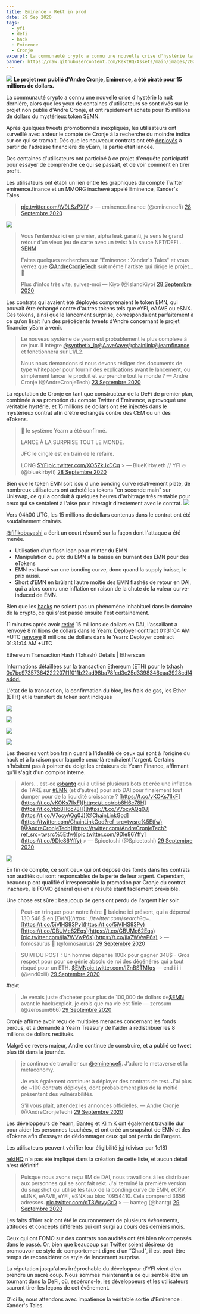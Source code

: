 ```yaml
---
title: Eminence - Rekt in prod
date: 29 Sep 2020
tags:
  - yfi
  - defi
  - hack
  - Eminence
  - Cronje
excerpt: La communauté crypto a connu une nouvelle crise d'hystérie la nuit dernière, alors que les yeux de centaines d'utilisateurs se sont rivés sur le projet non publié d'Andre Cronje, et ont rapidement acheté pour 15 millions de dollars du mystérieux token $EMN.
banner: https://raw.githubusercontent.com/RektHQ/Assets/main/images/2020/12/tease.jpg
---
```


![](https://raw.githubusercontent.com/RektHQ/Assets/main/images/2020/12/tease.jpg)
**Le projet non publié d'Andre Cronje, Eminence, a été piraté pour 15 millions de dollars.**

La communauté crypto a connu une nouvelle crise d'hystérie la nuit dernière, alors que les yeux de centaines d'utilisateurs se sont rivés sur le projet non publié d'Andre Cronje, et ont rapidement acheté pour 15 millions de dollars du mystérieux token $EMN.

Après quelques tweets promotionnels inexpliqués, les utilisateurs ont surveillé avec ardeur le compte de Cronje à la recherche du moindre indice sur ce qui se tramait. Dès que les nouveaux contrats ont été [deployés](https://etherscan.io/address/0x2d407ddb06311396fe14d4b49da5f0471447d45c#tokentxns.) à partir de l'adresse financière de yEarn, la partie était lancée.

Des centaines d'utilisateurs ont participé à ce projet d'enquête participatif pour essayer de comprendre ce qui se passait, et de voir comment en tirer profit.

Les utilisateurs ont établi un lien entre les graphiques du compte Twitter eminence.finance et un MMORG inachevé appelé Eminence, Xander's Tales.

> [pic.twitter.com/tV9LSzPXlV](https://t.co/tV9LSzPXlV) > &mdash; eminence.finance (@eminencefi) [28 Septembre 2020](https://twitter.com/eminencefi/status/1310628912339316736?ref_src=twsrc%5Etfw)

![](https://raw.githubusercontent.com/RektHQ/Assets/main/images/2020/09/xanders.png)

> Vous l’entendez ici en premier, alpha leak garanti, je sens le grand retour d’un vieux jeu de carte avec un twist à la sauce NFT/DEFI… [$ENM](https://twitter.com/search?q=%24ENM&src=ctag&ref_src=twsrc%5Etfw)
>
> Faites quelques recherches sur "Eminence : Xander's Tales" et vous verrez que [@AndreCronjeTech](https://twitter.com/AndreCronjeTech?ref_src=twsrc%5Etfw) suit même l'artiste qui dirige le projet... 👀
>
> Plus d’infos très vite, suivez-moi 
> &mdash; Kiyo (@IslandKiyo) [28 Septembre 2020](https://twitter.com/IslandKiyo/status/1310709943062888455?ref_src=twsrc%5Etfw)

Les contrats qui avaient été déployés comprenaient le token EMN, qui pouvait être échangé contre d'autres tokens tels que eYFI, eAAVE ou eSNX. Ces tokens, ainsi que le lancement surprise, correspondaient parfaitement à ce qu’on lisait l'un des précédents tweets d'André concernant le projet financier yEarn à venir.

> Le nouveau système de yearn est probablement le plus complexe à ce jour. Il intègre [@synthetix_io](https://twitter.com/synthetix_io?ref_src=twsrc%5Etfw)[@AaveAave](https://twitter.com/AaveAave?ref_src=twsrc%5Etfw)[@chainlink](https://twitter.com/chainlink?ref_src=twsrc%5Etfw)[@iearnfinance](https://twitter.com/iearnfinance?ref_src=twsrc%5Etfw) et fonctionnera sur L1/L2.
>
> Nous nous demandons si nous devons rédiger des documents de type whitepaper pour fournir des explications avant le lancement, ou simplement lancer le produit et surprendre tout le monde ?
> &mdash; Andre Cronje (@AndreCronjeTech) [23 Septembre 2020](https://twitter.com/AndreCronjeTech/status/1308812154527780865?ref_src=twsrc%5Etfw)

La réputation de Cronje en tant que constructeur de la DeFi de premier plan, combinée à sa promotion du compte Twitter d'Eminence, a provoqué une véritable hystérie, et 15 millions de dollars ont été injectés dans le mystérieux contrat afin d'être échangés contre des CEM ou un des eTokens.

> 🚨 le système Yearn a été confirmé.
>
> LANCÉ À LA SURPRISE TOUT LE MONDE.
>
> JFC le cinglé est en train de le refaire.
>
> LONG [$YFI](https://twitter.com/search?q=%24YFI&src=ctag&ref_src=twsrc%5Etfw)[pic.twitter.com/XO5ZkJxDCq](https://t.co/XO5ZkJxDCq) > &mdash; BlueKirby.eth // YFI 🔥 (@bluekirbyfi) [28 Septembre 2020](https://twitter.com/bluekirbyfi/status/1310708762643181575?ref_src=twsrc%5Etfw)

Bien que le token EMN soit issu d'une bonding curve relativement plate, de nombreux utilisateurs ont acheté les tokens "en seconde main" sur Uniswap, ce qui a conduit à quelques heures d'arbitrage très rentable pour ceux qui se sentaient à l'aise pour interagir directement avec le contrat.
![](https://raw.githubusercontent.com/RektHQ/Assets/main/images/2020/09/image.png)

Vers 04h00 UTC, les 15 millions de dollars contenus dans le contrat ont été soudainement drainés.

[@fifikobayashi](https://twitter.com/fifikobayashi/status/1310929902946852864?s=20) a écrit un court résumé sur la façon dont l'attaque a été menée.

- Utilisation d’un flash loan pour minter du EMN
- Manipulation du prix du EMN à la baisse en burnant des EMN pour des eTokens
- EMN est basé sur une bonding curve, donc quand la supply baisse, le prix aussi.
- Short d’EMN en brûlant l’autre moitié des EMN flashés de retour en DAI, qui a alors connu une inflation en raison de la chute de la valeur curve-induced de EMN.


Bien que les [hacks](/epic-hack-homie/) ne soient pas un phénomène inhabituel dans le domaine de la crypto, ce qui s'est passé ensuite l'est certainement.

11 minutes après avoir [retiré](https://etherscan.io/address/0x223034edbe95823c1160c16f26e3000315171ca9#tokentxns) 15 millions de dollars en DAI, l'assaillant a renvoyé 8 millions de dollars dans le Yearn: Deployer contract 01:31:04 AM +UTC [renvoyé](https://etherscan.io/tx/0x7bc97357364222207f1f011b22ad98ba78fcd3c25d3398346caa3928cdf4a4dd) 8 millions de dollars dans le Yearn: Deployer contract 01:31:04 AM +UTC

Ethereum Transaction Hash (Txhash) Details | Etherscan

Informations détaillées sur la transaction Ethereum (ETH) pour le [txhash 0x7bc97357364222207f1f011b22ad98ba78fcd3c25d3398346caa3928cdf4a4dd.](https://etherscan.io/tx/0x7bc97357364222207f1f011b22ad98ba78fcd3c25d3398346caa3928cdf4a4dd)

L'état de la transaction, la confirmation du bloc, les frais de gas, les Ether (ETH) et le transfert de token sont indiqués

![](https://etherscan.io/tx/0x7bc97357364222207f1f011b22ad98ba78fcd3c25d3398346caa3928cdf4a4dd)

![](https://etherscan.io/images/favicon3.ico)

![](https://etherscan.io/images/brandassets/etherscan-logo-circle.png)

![](https://etherscan.io/tx/0x7bc97357364222207f1f011b22ad98ba78fcd3c25d3398346caa3928cdf4a4dd)

Les théories vont bon train quant à l'identité de ceux qui sont à l'origine du hack et à la raison pour laquelle ceux-là rendraient l'argent. Certains n'hésitent pas à pointer du doigt les créateurs de Yearn Finance, affirmant qu'il s'agit d'un complot interne.

> Alors... est-ce [@bantg](https://twitter.com/bantg?ref_src=twsrc%5Etfw) qui a utilisé plusieurs bots et crée une inflation de TARÉ sur [#EMN](https://twitter.com/hashtag/EMN?src=hash&ref_src=twsrc%5Etfw) (et d’autres) pour arb DAI pour finalement tout dumper pour de la liquidité croissante ? [https://t.co/vKOKs7IlxF](https://t.co/vKOKs7IlxF)[https://t.co/rbb8H6c78H](https://t.co/rbb8H6c78H)[https://t.co/V7ocyAQg0J](https://t.co/V7ocyAQg0J)[@ChainLinkGod](https://twitter.com/ChainLinkGod?ref_src=twsrc%5Etfw)[@AndreCronjeTech](https://twitter.com/AndreCronjeTech?ref_src=twsrc%5Etfw)[pic.twitter.com/9Dle86Yffy](https://t.co/9Dle86Yffy) > &mdash; Spicetoshi (@Spicetoshi) [29 Septembre 2020](https://twitter.com/Spicetoshi/status/1310884921783787522?ref_src=twsrc%5Etfw)

![](https://raw.githubusercontent.com/RektHQ/Assets/main/images/2020/09/andrechan.jpg)

En fin de compte, ce sont ceux qui ont déposé des fonds dans les contrats non audités qui sont responsables de la perte de leur argent. Cependant, beaucoup ont qualifié d'irresponsable la promotion par Cronje du contrat inachevé, le FOMO général qui en a résulté étant facilement prévisible.

Une chose est sûre : beaucoup de gens ont perdu de l'argent hier soir.

> Peut-on trinquer pour notre frère 🐋 baleine ici présent, qui a dépensé 130 548 $ en [$EMN](https://twitter.com/search?q=%24EMN&amp;src=ctag&amp;ref_src=twsrc%5Etfw) il y a 1 heure et demie et qui vient de vendre le tout pour 368$.[https://t.co/5iVIHS93Pv](https://t.co/5iVIHS93Pv)[https://t.co/GBUMc62Eqs](https://t.co/GBUMc62Eqs)[pic.twitter.com/jIa7WVwP6s](https://t.co/jIa7WVwP6s) > &mdash; fomosaurus 🦖 (@fomosaurus) [29 Septembre 2020](https://twitter.com/fomosaurus/status/1310761830353186816?ref_src=twsrc%5Etfw)

> SUIVI DU POST : Un homme dépense 100k pour gagner 348$ - Gros respect pour pour ce génie absolu de roi des dégénérés qui a tout risqué pour un ETH. [$EMN](https://twitter.com/search?q=%24EMN&amp;src=ctag&amp;ref_src=twsrc%5Etfw)[pic.twitter.com/IZnBSTMfqs](https://t.co/IZnBSTMfqs)
> &mdash; end i i i (@end0xiii) [29 Septembre 2020](https://twitter.com/end0xiii/status/1310777947545051136?ref_src=twsrc%5Etfw)

#rekt

> Je venais juste d’acheter pour plus de 100,000 de dollars de[$EMN](https://twitter.com/search?q=%24EMN&amp;src=ctag&amp;ref_src=twsrc%5Etfw) avant le hack/exploit. je crois que ma vie est finie
> &mdash; zerosum (@zerosum666) [29 Septembre 2020](https://twitter.com/zerosum666/status/1310757909756891136?ref_src=twsrc%5Etfw)

Cronje affirme avoir reçu de multiples menaces concernant les fonds perdus, et a demandé à Yearn Treasury de l'aider à redistribuer les 8 millions de dollars restitués.

Malgré ce revers majeur, Andre continue de construire, et a publié ce tweet plus tôt dans la journée.

> je continue de travailler sur [@eminencefi](https://twitter.com/eminencefi?ref_src=twsrc%5Etfw). J’adore le metaverse et la metaconomy.
>
> Je vais également continuer à déployer des contrats de test. J'ai plus de ~100 contrats déployés, dont probablement plus de la moitié présentent des vulnérabilités.
>
> S'il vous plaît, attendez les annonces officielles.
> &mdash; Andre Cronje (@AndreCronjeTech) [29 Septembre 2020](https://twitter.com/AndreCronjeTech/status/1310802116391428097?ref_src=twsrc%5Etfw)

Les développeurs de Yearn, [Banteg](https://twitter.com/bantg) et [Klim K](https://twitter.com/milkyklim) ont également travaillé dur pour aider les personnes touchées, et ont créé un snapshot de EMN et des eTokens afin d'essayer de dédommager ceux qui ont perdu de l'argent.

Les utilisateurs peuvent vérifier leur éligibilité [ici](https://gist.github.com/banteg/2ec7b0aec54267adf7d98136eee07cd9) (diviser par 1e18)

[rektHQ](https://twitter.com/RektHQ) n'a pas été impliqué dans la création de cette liste, et aucun détail n'est définitif.

> Puisque nous avons reçu 8M de DAI, nous travaillons à les distribuer aux personnes qui se sont fait rekt. J'ai terminé la première version du snapshot qui utilise les taux de la bonding curve de EMN, eCRV, eLINK, eAAVE, eYFI, eSNX au bloc 10954410. Cela comprend 3656 adresses. [pic.twitter.com/dT3WryyGrD](https://t.co/dT3WryyGrD) > &mdash; banteg (@bantg) [29 Septembre 2020](https://twitter.com/bantg/status/1310823410289836032?ref_src=twsrc%5Etfw)

Les faits d'hier soir ont été le couronnement de plusieurs évènements, attitudes et concepts différents qui ont surgi au cours des derniers mois.

Ceux qui ont FOMO sur des contrats non audités ont été bien récompensés dans le passé. Or, bien que beaucoup sur Twitter soient désireux de promouvoir ce style de comportement digne d’un “Chad", il est peut-être temps de reconsidérer ce style de lancement surprise.

La réputation jusqu'alors irréprochable du développeur d’YFI vient d'en prendre un sacré coup. Nous sommes maintenant à ce qui semble être un tournant dans la DeFi, où, espérons-le, les développeurs et les utilisateurs sauront tirer les leçons de cet événement.

D'ici là, nous attendons avec impatience la véritable sortie d'Eminence : Xander's Tales.
